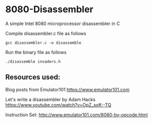 # 8080-Disassembler
A simple Intel 8080 microprocessor disassembler in C

Compile disassembler.c file as follows
```
gcc disassembler.c -o disassemble
```
Run the binary file as follows
```
./disassemble invaders.h
```

## Resources used:

Blog posts from Emulator101
https://www.emulator101.com

Let's write a disassembler by Adam Hacks
https://www.youtube.com/watch?v=OpZ_soK--TQ

Instruction Set:
http://www.emulator101.com/8080-by-opcode.html


